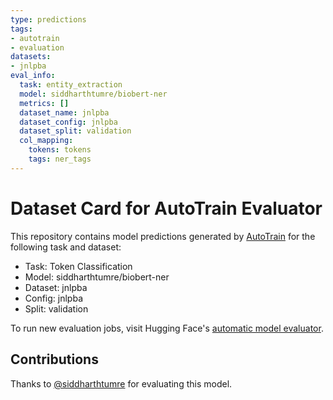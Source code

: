 ```yaml
---
type: predictions
tags:
- autotrain
- evaluation
datasets:
- jnlpba
eval_info:
  task: entity_extraction
  model: siddharthtumre/biobert-ner
  metrics: []
  dataset_name: jnlpba
  dataset_config: jnlpba
  dataset_split: validation
  col_mapping:
    tokens: tokens
    tags: ner_tags
---
```

# Dataset Card for AutoTrain Evaluator

This repository contains model predictions generated by [AutoTrain](https://huggingface.co/autotrain) for the following task and dataset:

* Task: Token Classification
* Model: siddharthtumre/biobert-ner
* Dataset: jnlpba
* Config: jnlpba
* Split: validation

To run new evaluation jobs, visit Hugging Face's [automatic model evaluator](https://huggingface.co/spaces/autoevaluate/model-evaluator).

## Contributions

Thanks to [@siddharthtumre](https://huggingface.co/siddharthtumre) for evaluating this model.